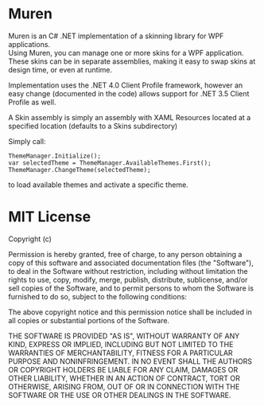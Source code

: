 Muren
=====

Muren is an C# .NET implementation of a skinning library for WPF applications.  
Using Muren, you can manage one or more skins for a WPF application.  These skins can be in separate
assemblies, making it easy to swap skins at design time, or even at runtime.

Implementation uses the .NET 4.0 Client Profile framework, however an easy change (documented in the code)
allows support for .NET 3.5 Client Profile as well.

A Skin assembly is simply an assembly with XAML Resources located at a specified location (defaults to a Skins subdirectory)

Simply call:

    ThemeManager.Initialize();
    var selectedTheme = ThemeManager.AvailableThemes.First();
    ThemeManager.ChangeTheme(selectedTheme);

to load available themes and activate a specific theme.

MIT License
=====
Copyright (c) <year> <copyright holders>

Permission is hereby granted, free of charge, to any person obtaining a copy of this software and associated
documentation files (the "Software"), to deal in the Software without restriction, including without limitation
the rights to use, copy, modify, merge, publish, distribute, sublicense, and/or sell copies of the Software, 
and to permit persons to whom the Software is furnished to do so, subject to the following conditions:

The above copyright notice and this permission notice shall be included in all copies or substantial portions
of the Software.

THE SOFTWARE IS PROVIDED "AS IS", WITHOUT WARRANTY OF ANY KIND, EXPRESS OR IMPLIED, INCLUDING BUT NOT LIMITED TO
THE WARRANTIES OF MERCHANTABILITY, FITNESS FOR A PARTICULAR PURPOSE AND NONINFRINGEMENT. IN NO EVENT SHALL THE
AUTHORS OR COPYRIGHT HOLDERS BE LIABLE FOR ANY CLAIM, DAMAGES OR OTHER LIABILITY, WHETHER IN AN ACTION OF CONTRACT,
TORT OR OTHERWISE, ARISING FROM, OUT OF OR IN CONNECTION WITH THE SOFTWARE OR THE USE OR OTHER 
DEALINGS IN THE SOFTWARE.
